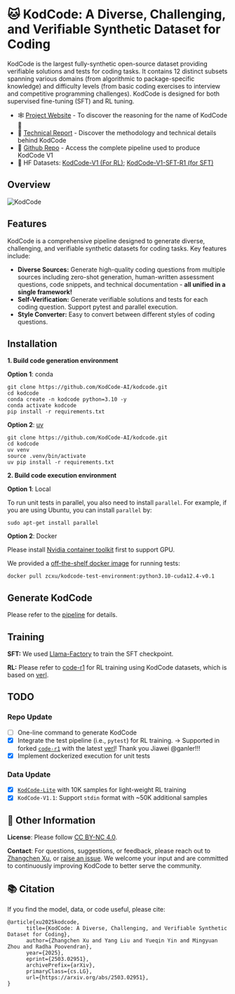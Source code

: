 # 🐱 KodCode: A Diverse, Challenging, and Verifiable Synthetic Dataset for Coding

KodCode is the largest fully-synthetic open-source dataset providing verifiable solutions and tests for coding tasks. It contains 12 distinct subsets spanning various domains (from algorithmic to package-specific knowledge) and difficulty levels (from basic coding exercises to interview and competitive programming challenges). KodCode is designed for both supervised fine-tuning (SFT) and RL tuning.

- 🕸️ [Project Website](https://kodcode-ai.github.io/) - To discover the reasoning for the name of KodCode 🤨
- 📄 [Technical Report](https://github.com/KodCode-AI/kodcode/blob/main/paper/kodcode_v1.pdf) - Discover the methodology and technical details behind KodCode
- 💾 [Github Repo](https://github.com/KodCode-AI/kodcode) - Access the complete pipeline used to produce KodCode V1
- 🤗 HF Datasets: [KodCode-V1 (For RL)](https://huggingface.co/datasets/KodCode/KodCode-V1); [KodCode-V1-SFT-R1 (for SFT)](https://huggingface.co/datasets/KodCode/KodCode-V1-SFT-R1)

## Overview
![KodCode](https://kodcode-ai.github.io/static/images/kodcode-pipeline.jpg)

## Features
KodCode is a comprehensive pipeline designed to generate diverse, challenging, and verifiable synthetic datasets for coding tasks. Key features include:
- **Diverse Sources:** Generate high-quality coding questions from multiple sources including zero-shot generation, human-written assessment questions, code snippets, and technical documentation - **all unified in a single framework!**
- **Self-Verification:** Generate verifiable solutions and tests for each coding question. Support pytest and parallel execution.
- **Style Converter:** Easy to convert between different styles of coding questions.

## Installation

**1. Build code generation environment**

**Option 1**: conda
```
git clone https://github.com/KodCode-AI/kodcode.git
cd kodcode
conda create -n kodcode python=3.10 -y
conda activate kodcode
pip install -r requirements.txt
```

**Option 2**: [uv](https://github.com/astral-sh/uv)
```
git clone https://github.com/KodCode-AI/kodcode.git
cd kodcode
uv venv
source .venv/bin/activate
uv pip install -r requirements.txt
```

**2. Build code execution environment**

**Option 1**: Local

To run unit tests in parallel, you also need to install `parallel`. For example, if you are using Ubuntu, you can install `parallel` by:
```
sudo apt-get install parallel
```

**Option 2**: Docker

Please install [Nvidia container toolkit](https://docs.nvidia.com/datacenter/cloud-native/container-toolkit/latest/install-guide.html) first to support GPU. 

We provided a [off-the-shelf docker image](https://hub.docker.com/r/zcxu/kodcode-test-environment/tags) for running tests:

```
docker pull zcxu/kodcode-test-environment:python3.10-cuda12.4-v0.1
```

## Generate KodCode

Please refer to the [pipeline](https://github.com/KodCode-AI/kodcode/blob/main/pipeline) for details.

## Training

**SFT:** We used [Llama-Factory](https://github.com/hiyouga/LLaMA-Factory) to train the SFT checkpoint.

**RL:** Please refer to [code-r1](https://github.com/KodCode-AI/code-r1) for RL training using KodCode datasets, which is based on [verl](https://github.com/volcengine/verl).

##  TODO

### Repo Update
- [ ] One-line command to generate KodCode
- [x] Integrate the test pipeline (i.e., `pytest`) for RL training. -> Supported in forked [`code-r1`](https://github.com/KodCode-AI/code-r1) with the latest [verl](https://github.com/volcengine/verl)! Thank you Jiawei @ganler!!!
- [x] Implement dockerized execution for unit tests

### Data Update
- [x] [`KodCode-Lite`]((https://huggingface.co/datasets/KodCode/KodCode-Light-RL-10K)) with 10K samples for light-weight RL training
- [x] `KodCode-V1.1`: Support `stdin` format with ~50K additional samples

## 🧐 Other Information

**License**: Please follow [CC BY-NC 4.0](https://creativecommons.org/licenses/by-nc/4.0/deed.en).

**Contact**: For questions, suggestions, or feedback, please reach out to [Zhangchen Xu](mailto:zxu9@uw.edu), or [raise an issue](https://github.com/KodCode-AI/kodcode/issues/new). We welcome your input and are committed to continuously improving KodCode to better serve the community.

## 📚 Citation

If you find the model, data, or code useful, please cite:
```
@article{xu2025kodcode,
      title={KodCode: A Diverse, Challenging, and Verifiable Synthetic Dataset for Coding}, 
      author={Zhangchen Xu and Yang Liu and Yueqin Yin and Mingyuan Zhou and Radha Poovendran},
      year={2025},
      eprint={2503.02951},
      archivePrefix={arXiv},
      primaryClass={cs.LG},
      url={https://arxiv.org/abs/2503.02951}, 
}
```
